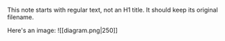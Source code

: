 This note starts with regular text, not an H1 title.
It should keep its original filename.

Here's an image:
![[diagram.png|250]]
